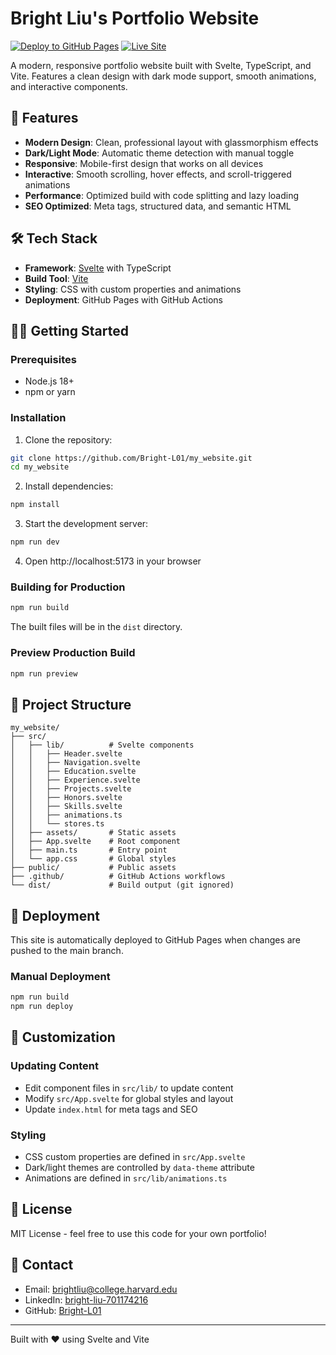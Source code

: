 # Bright Liu's Portfolio Website

[![Deploy to GitHub Pages](https://github.com/Bright-L01/my_website/actions/workflows/deploy.yml/badge.svg)](https://github.com/Bright-L01/my_website/actions/workflows/deploy.yml)
[![Live Site](https://img.shields.io/badge/Live-bright--l01.github.io-blue)](https://bright-l01.github.io/my_website/)

A modern, responsive portfolio website built with Svelte, TypeScript, and Vite. Features a clean design with dark mode support, smooth animations, and interactive components.

## 🚀 Features

- **Modern Design**: Clean, professional layout with glassmorphism effects
- **Dark/Light Mode**: Automatic theme detection with manual toggle
- **Responsive**: Mobile-first design that works on all devices
- **Interactive**: Smooth scrolling, hover effects, and scroll-triggered animations
- **Performance**: Optimized build with code splitting and lazy loading
- **SEO Optimized**: Meta tags, structured data, and semantic HTML

## 🛠️ Tech Stack

- **Framework**: [Svelte](https://svelte.dev/) with TypeScript
- **Build Tool**: [Vite](https://vitejs.dev/)
- **Styling**: CSS with custom properties and animations
- **Deployment**: GitHub Pages with GitHub Actions

## 🏃‍♂️ Getting Started

### Prerequisites

- Node.js 18+ 
- npm or yarn

### Installation

1. Clone the repository:
```bash
git clone https://github.com/Bright-L01/my_website.git
cd my_website
```

2. Install dependencies:
```bash
npm install
```

3. Start the development server:
```bash
npm run dev
```

4. Open http://localhost:5173 in your browser

### Building for Production

```bash
npm run build
```

The built files will be in the `dist` directory.

### Preview Production Build

```bash
npm run preview
```

## 📁 Project Structure

```
my_website/
├── src/
│   ├── lib/          # Svelte components
│   │   ├── Header.svelte
│   │   ├── Navigation.svelte
│   │   ├── Education.svelte
│   │   ├── Experience.svelte
│   │   ├── Projects.svelte
│   │   ├── Honors.svelte
│   │   ├── Skills.svelte
│   │   ├── animations.ts
│   │   └── stores.ts
│   ├── assets/       # Static assets
│   ├── App.svelte    # Root component
│   ├── main.ts       # Entry point
│   └── app.css       # Global styles
├── public/           # Public assets
├── .github/          # GitHub Actions workflows
└── dist/             # Build output (git ignored)
```

## 🚀 Deployment

This site is automatically deployed to GitHub Pages when changes are pushed to the main branch.

### Manual Deployment

```bash
npm run build
npm run deploy
```

## 🎨 Customization

### Updating Content

- Edit component files in `src/lib/` to update content
- Modify `src/App.svelte` for global styles and layout
- Update `index.html` for meta tags and SEO

### Styling

- CSS custom properties are defined in `src/App.svelte`
- Dark/light themes are controlled by `data-theme` attribute
- Animations are defined in `src/lib/animations.ts`

## 📝 License

MIT License - feel free to use this code for your own portfolio!

## 🤝 Contact

- Email: [brightliu@college.harvard.edu](mailto:brightliu@college.harvard.edu)
- LinkedIn: [bright-liu-701174216](https://www.linkedin.com/in/bright-liu-701174216)
- GitHub: [Bright-L01](https://github.com/Bright-L01)

---

Built with ❤️ using Svelte and Vite
